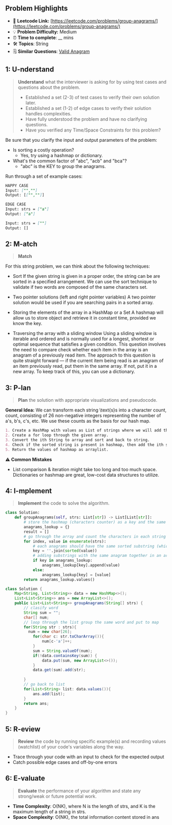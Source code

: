 ## Problem Highlights

* 🔗 **Leetcode Link:** [https://leetcode.com/problems/group-anagrams/](https://leetcode.com/problems/group-anagrams/)
* 💡 **Problem Difficulty:** Medium
* ⏰ **Time to complete**: __ mins
* 🛠️ **Topics**: String
* 🗒️ **Similar Questions**: [Valid Anagram](https://leetcode.com/problems/valid-anagram/)
    
## 1: U-nderstand
 
> **Understand** what the interviewer is asking for by using test cases and questions about the problem.
> 
> - Established a set (2-3) of test cases to verify their own solution later.
> - Established a set (1-2) of edge cases to verify their solution handles complexities.
> - Have fully understood the problem and have no clarifying questions.
> - Have you verified any Time/Space Constraints for this problem?

Be sure that you clarify the input and output parameters of the problem:

- Is sorting a costly operation?
  - Yes, try using a hashmap or dictionary.
- What's the common factor of "abc", "acb" and "bca"?
  - "abc" is the KEY to group the anagrams.

Run through a set of example cases:

```markdown
HAPPY CASE
Input: ["",""]
Output: [["",""]]

EDGE CASE
Input: strs = ["a"]
Output: ["a"]

Input: strs = [""]
Output: []
```   
    
## 2: M-atch

> **Match** 

For this string problem, we can think about the following techniques:

- Sort If the given string is given in a proper order, the string can be are sorted in a specified arrangement. We can use the sort technique to validate if two words are composed of the same characters set.

- Two pointer solutions (left and right pointer variables) A two pointer solution would be used if you are searching pairs in a sorted array.

- Storing the elements of the array in a HashMap or a Set A hashmap will allow us to store object and retrieve it in constant time, provided we know the key.

- Traversing the array with a sliding window 
Using a sliding window is iterable and ordered and is normally used for a longest, shortest or optimal sequence that satisfies a given condition. This question involves the need to compare check whether each item in the array is an anagram of a previously read item. The approach to this question is quite straight forward — if the current item being read is an anagram of an item previously read, put them in the same array. If not, put it in a new array. To keep track of this, you can use a dictionary.

## 3: P-lan

> **Plan** the solution with appropriate visualizations and pseudocode.

**General Idea:** We can transform each string \text{s}s into a character count, count, consisting of 26 non-negative integers representing the number of a's, b's, c's, etc. We use these counts as the basis for our hash map.

```markdown
1. Create a HashMap with values as List of strings where we will add the list of strings that are group of anagrams.
2. Create a for loop through the given array.
3. Convert the ith String to array and sort and back to string.
4. Check if the sorted string is present in hashmap, then add the ith string in hashmap else add the ith string in arraylist as value in hashmap
5. Return the values of hashmap as arraylist.
```

⚠️ **Common Mistakes**

* List comparison & iteration might take too long and too much space. Dictionaries or hashmap are great, low-cost data structures to utilize.

## 4: I-mplement

> **Implement** the code to solve the algorithm.

```python
class Solution:
    def groupAnagrams(self, strs: List[str]) -> List[List[str]]:
        # store the hashmap (characters counter) as a key and the same category str list as a value
        anagrams_lookup = {}
        result = []
        # go through the array and count the characters in each string
        for index, value in enumerate(strs):
            # each anagrams should have the same sorted substring (which is hashmap)
            key = ''.join(sorted(value))
            # adding substrings with the same anagram together in an array
            if key in anagrams_lookup:
                anagrams_lookup[key].append(value)
            else:
                anagrams_lookup[key] = [value]
        return anagrams_lookup.values()
```
```java
class Solution {
    Map<String, List<String>> data = new HashMap<>();
    List<List<String>> ans = new ArrayList<>();
    public List<List<String>> groupAnagrams(String[] strs) {
        // clasify word
        String sum = "";
        char[] num;
        // loop through the list group the same word and put to map
        for(String str : strs){
          num = new char[26];
            for(char c: str.toCharArray()){
                num[c-'a']++; 
            }
            sum = String.valueOf(num);
            if(!data.containsKey(sum)) {
                data.put(sum, new ArrayList<>());
            }
            data.get(sum).add(str);
            
        }
        // go back to list
        for(List<String> list: data.values()){
            ans.add(list);
        }
        return ans;
    }
}
```
    
## 5: R-eview

> **Review** the code by running specific example(s) and recording values (watchlist) of your code's variables along the way.

- Trace through your code with an input to check for the expected output
- Catch possible edge cases and off-by-one errors

## 6: E-valuate

> **Evaluate** the performance of your algorithm and state any strong/weak or future potential work.
    
* **Time Complexity**: O(NK), where N is the length of strs, and K is the maximum length of a string in strs.
* **Space Complexity**: O(NK), the total information content stored in ans

